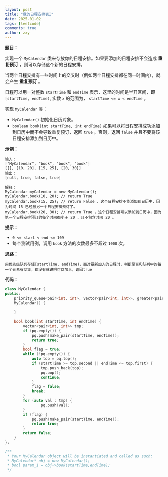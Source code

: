 ```yaml
---
layout: post
title: "我的日程安排表I"
date: 2025-01-02
tags: [leetcode]
comments: true
author: zxy
---
```


**题目：**

实现一个 `MyCalendar` 类来存放你的日程安排。如果要添加的日程安排不会造成 **重复预订** ，则可以存储这个新的日程安排。

当两个日程安排有一些时间上的交叉时（例如两个日程安排都在同一时间内），就会产生 **重复预订** 。

日程可以用一对整数 `startTime` 和 `endTime` 表示，这里的时间是半开区间，即 `[startTime, endTime)`, 实数 `x` 的范围为，  `startTime <= x < endTime` 。

实现 `MyCalendar` 类：

- `MyCalendar()` 初始化日历对象。
- `boolean book(int startTime, int endTime)` 如果可以将日程安排成功添加到日历中而不会导致重复预订，返回 `true` 。否则，返回 `false` 并且不要将该日程安排添加到日历中。

**示例：**

```
输入：
["MyCalendar", "book", "book", "book"]
[[], [10, 20], [15, 25], [20, 30]]
输出：
[null, true, false, true]

解释：
MyCalendar myCalendar = new MyCalendar();
myCalendar.book(10, 20); // return True
myCalendar.book(15, 25); // return False ，这个日程安排不能添加到日历中，因为时间 15 已经被另一个日程安排预订了。
myCalendar.book(20, 30); // return True ，这个日程安排可以添加到日历中，因为第一个日程安排预订的每个时间都小于 20 ，且不包含时间 20 。
```

**提示：**

- `0 <= start < end <= 109`
- 每个测试用例，调用 `book` 方法的次数最多不超过 `1000` 次。

**思路：**

```
用优先级队列存储[startTime, endTime)，面对要新加入的日程时，判断是否和队列中的每一个元素有交集，都没有就说明可以加入，返回true
```

**代码：**

```cpp
class MyCalendar {
public:
    priority_queue<pair<int, int>, vector<pair<int, int>>, greater<pair<int, int>>> pq;
    MyCalendar() {
        
    }
    
    bool book(int startTime, int endTime) {
        vector<pair<int, int>> tmp;
        if (pq.empty()) {
            pq.push(make_pair(startTime, endTime));
            return true;
        }
        bool flag = true;
        while (!pq.empty()) {
            auto top = pq.top();
            if (startTime >= top.second || endTime <= top.first) {
                tmp.push_back(top);
                pq.pop();
                continue;
            }
            flag = false;
            break;
        }
        for (auto val : tmp) {
                pq.push(val);
        }
        if (flag) {
            pq.push(make_pair(startTime, endTime));
            return true;
        }
        return false;
    }
};

/**
 * Your MyCalendar object will be instantiated and called as such:
 * MyCalendar* obj = new MyCalendar();
 * bool param_1 = obj->book(startTime,endTime);
 */
```

